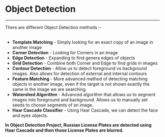# Object Detection
<hr>
There are different Object Detection methods :-
<br>
<br>


* <b>Template Matching</b> - Simply looking for an exact copy of an image in another image<br>
* <b>Corner Detection</b> - Looking for Corners in an image<br>
* <b>Edge Detection</b> - Expanding to find genera edges of objects<br>
* <b>Grid Detection</b> - Combine both Corner and Edge to find grids in images<br>
* <b>Contour Detection</b> - Allow us to detect foreground vs background images. Also allows for detection of external and internal contours<br>
* <b>Feature Matching</b> - More advanced method of detecting matching objects in another image, even if the target is not shown exactly the same in the image we are searching.<br>
* <b>Watershed Algorithm</b> - Advanced algorithm that allows us to segment images into foreground and background. Allows us to manually set seeds to choose segments of an image.<br>
* <b>Haar Cascade Classifier</b> - Using Haar Cascade, we can detect the face and eyes objects.

**In Object Detection Project,
Russian License Plates are detected using Haar Cascade and then those License Plates are blurred.**
